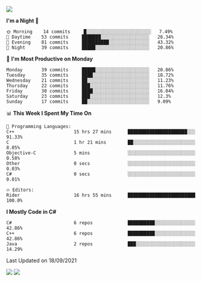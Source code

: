 ![](https://komarev.com/ghpvc/?username=lilpidgey&color=red)
<!--START_SECTION:waka-->
**I'm a Night 🦉** 

```text
🌞 Morning    14 commits     █░░░░░░░░░░░░░░░░░░░░░░░░   7.49% 
🌆 Daytime    53 commits     ███████░░░░░░░░░░░░░░░░░░   28.34% 
🌃 Evening    81 commits     ██████████░░░░░░░░░░░░░░░   43.32% 
🌙 Night      39 commits     █████░░░░░░░░░░░░░░░░░░░░   20.86%

```
📅 **I'm Most Productive on Monday** 

```text
Monday       39 commits     █████░░░░░░░░░░░░░░░░░░░░   20.86% 
Tuesday      35 commits     ████░░░░░░░░░░░░░░░░░░░░░   18.72% 
Wednesday    21 commits     ██░░░░░░░░░░░░░░░░░░░░░░░   11.23% 
Thursday     22 commits     ███░░░░░░░░░░░░░░░░░░░░░░   11.76% 
Friday       30 commits     ████░░░░░░░░░░░░░░░░░░░░░   16.04% 
Saturday     23 commits     ███░░░░░░░░░░░░░░░░░░░░░░   12.3% 
Sunday       17 commits     ██░░░░░░░░░░░░░░░░░░░░░░░   9.09%

```


📊 **This Week I Spent My Time On** 

```text
💬 Programming Languages: 
C++                      15 hrs 27 mins      ██████████████████████░░░   91.33% 
C                        1 hr 21 mins        ██░░░░░░░░░░░░░░░░░░░░░░░   8.05% 
Objective-C              5 mins              ░░░░░░░░░░░░░░░░░░░░░░░░░   0.58% 
Other                    0 secs              ░░░░░░░░░░░░░░░░░░░░░░░░░   0.03% 
C#                       0 secs              ░░░░░░░░░░░░░░░░░░░░░░░░░   0.01%

🔥 Editors: 
Rider                    16 hrs 55 mins      █████████████████████████   100.0%

```

**I Mostly Code in C#** 

```text
C#                       6 repos             ██████████░░░░░░░░░░░░░░░   42.86% 
C++                      6 repos             ██████████░░░░░░░░░░░░░░░   42.86% 
Java                     2 repos             ███░░░░░░░░░░░░░░░░░░░░░░   14.29%

```



 Last Updated on 18/09/2021
<!--END_SECTION:waka-->
![](https://hit.yhype.me/github/profile?user_id=42968544)
![](https://komarev.com/ghpvc/?lilpidgey)
